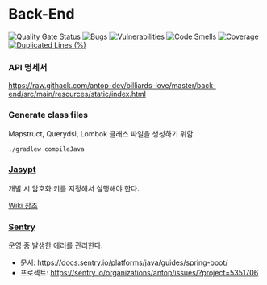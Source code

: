 # Back-End

[![Quality Gate Status](https://sonarcloud.io/api/project_badges/measure?project=antop-dev_billiards-love%3Aback-end&metric=alert_status)](https://sonarcloud.io/dashboard?id=antop-dev_billiards-love%3Aback-end)
[![Bugs](https://sonarcloud.io/api/project_badges/measure?project=antop-dev_billiards-love%3Aback-end&metric=bugs)](https://sonarcloud.io/dashboard?id=antop-dev_billiards-love%3Aback-end)
[![Vulnerabilities](https://sonarcloud.io/api/project_badges/measure?project=antop-dev_billiards-love%3Aback-end&metric=vulnerabilities)](https://sonarcloud.io/dashboard?id=antop-dev_billiards-love%3Aback-end)
[![Code Smells](https://sonarcloud.io/api/project_badges/measure?project=antop-dev_billiards-love%3Aback-end&metric=code_smells)](https://sonarcloud.io/dashboard?id=antop-dev_billiards-love%3Aback-end)
[![Coverage](https://sonarcloud.io/api/project_badges/measure?project=antop-dev_billiards-love%3Aback-end&metric=coverage)](https://sonarcloud.io/dashboard?id=antop-dev_billiards-love%3Aback-end)
[![Duplicated Lines (%)](https://sonarcloud.io/api/project_badges/measure?project=antop-dev_billiards-love%3Aback-end&metric=duplicated_lines_density)](https://sonarcloud.io/dashboard?id=antop-dev_billiards-love%3Aback-end)

### API 명세서

https://raw.githack.com/antop-dev/billiards-love/master/back-end/src/main/resources/static/index.html

### Generate class files

Mapstruct, Querydsl, Lombok 클래스 파일을 생성하기 위함.

```bash
./gradlew compileJava
```

### [Jasypt](https://github.com/ulisesbocchio/jasypt-spring-boot)

개발 시 암호화 키를 지정해서 실행해야 한다.

[Wiki 참조](https://github.com/antop-dev/billiards-love/wiki/%EB%B0%B1%EC%97%94%EB%93%9C-%EC%84%9C%EB%B9%84%EC%8A%A4-%EC%8B%A4%ED%96%89-%EC%8B%9C-Jasypt-%EC%84%A4%EC%A0%95-%EC%B6%94%EA%B0%80%ED%95%98%EA%B8%B0)

### [Sentry](https://sentry.io/)

운영 중 발생한 에러를 관리한다.

* 문서: https://docs.sentry.io/platforms/java/guides/spring-boot/
* 프로젝트: https://sentry.io/organizations/antop/issues/?project=5351706
